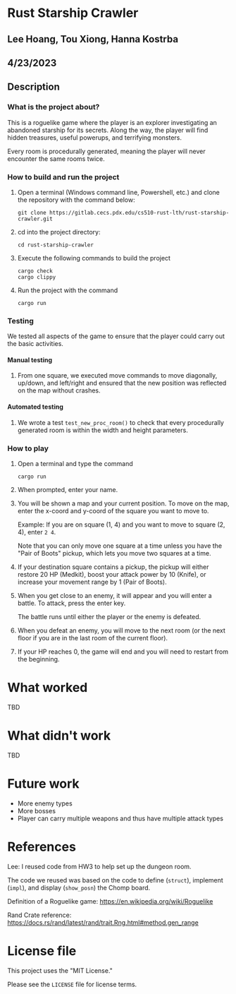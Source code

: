 # Rust Starship Crawler
## Lee Hoang, Tou Xiong, Hanna Kostrba
## 4/23/2023

## Description

### What is the project about?

This is a roguelike game where the player is an explorer investigating an abandoned starship for its secrets. Along the way, the player will find hidden treasures, useful powerups, and terrifying monsters.

Every room is procedurally generated, meaning the player will never encounter the same rooms twice.

### How to build and run the project

1) Open a terminal (Windows command line, Powershell, etc.) and clone the repository with the command below:

    `git clone https://gitlab.cecs.pdx.edu/cs510-rust-lth/rust-starship-crawler.git`

2) cd into the project directory:

    `cd rust-starship-crawler`

3) Execute the following commands to build the project

    ```
    cargo check
    cargo clippy
    ```

4) Run the project with the command

    `cargo run`

### Testing

We tested all aspects of the game to ensure that the player could carry out the basic activities. 

#### Manual testing

1) From one square, we executed move commands to move diagonally, up/down, and left/right and ensured that the new position was reflected on the map without crashes.

#### Automated testing

1) We wrote a test `test_new_proc_room()` to check that every procedurally generated room is within the width and height parameters.



### How to play

1) Open a terminal and type the command 

    `cargo run`

2) When prompted, enter your name.

3) You will be shown a map and your current position. To move on the map, enter the x-coord and y-coord of the square you want to move to.

    Example: If you are on square (1, 4) and you want to move to square (2, 4), enter `2 4`.

    Note that you can only move one square at a time unless you have the "Pair of Boots" pickup, which lets you move two squares at a time.

4) If your destination square contains a pickup, the pickup will either restore 20 HP (Medkit), boost your attack power by 10 (Knife), or increase your movement range by 1 (Pair of Boots).

5) When you get close to an enemy, it will appear and you will enter a battle. To attack, press the enter key.

    The battle runs until either the player or the enemy is defeated.

6) When you defeat an enemy, you will move to the next room (or the next floor if you are in the last room of the current floor).

7) If your HP reaches 0, the game will end and you will need to restart from the beginning. 


# What worked

TBD 

# What didn't work

TBD

# Future work

* More enemy types
* More bosses
* Player can carry multiple weapons and thus have multiple attack types

# References

Lee: I reused code from HW3 to help set up the dungeon room.

The code we reused was based on the code to define (`struct`), implement (`impl`), and display (`show_posn`) the Chomp board.

Definition of a Roguelike game:
https://en.wikipedia.org/wiki/Roguelike

Rand Crate reference:
https://docs.rs/rand/latest/rand/trait.Rng.html#method.gen_range


# License file

This project uses the "MIT License."

Please see the `LICENSE` file for license terms.